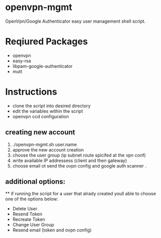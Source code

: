 # openvpn-mgmt
OpenVpn/Google Authenticator  easy user management shell script.

# Reqiured Packages
* openvpn
* easy-rsa
* libpam-google-authenticator
* mutt

# Instructions
* clone the script into desired directory
* edit the variables within the script
* openvpn ccd configuration

## creating new account 
1.  ./openvpn-mgmt.sh user.name
2.   approve the new account creation
3.   choose the user group (ip subnet route spicifed at the vpn conf)
4.   write available IP addressess (client and then gateway)
5.    choose email ot send the ovpn config and google auth scanner .

## additional options:
** if running the script for a user that alrady created youll able to choose one of the options below:
* Delete User
* Resend Token
* Recreate Token
* Change User Group
* Resend email (token and ovpn config)
